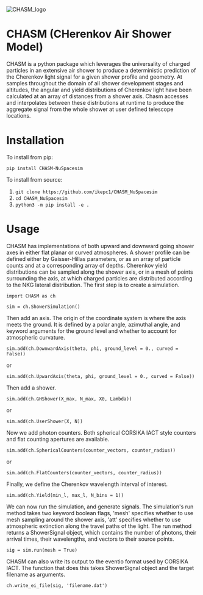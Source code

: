 ![CHASM_logo](https://user-images.githubusercontent.com/64815713/217383767-9bdf9ff9-88ec-43f5-b670-c92de67aa085.png)

# CHASM (CHerenkov Air Shower Model)

CHASM is a python package which leverages the universality of charged particles in an extensive air shower to produce a deterministic prediction of the Cherenkov light signal for a given shower profile and geometry. At samples throughout the domain of all shower development stages and altitudes, the angular and yield distributions of Cherenkov light have been calculated at an array of distances from a shower axis. Chasm accesses and interpolates between these distributions at runtime to produce the aggregate signal from the whole shower at user defined telescope locations.

# Installation

To install from pip:

```
pip install CHASM-NuSpacesim
```

To install from source:

1. `git clone https://github.com/ikepc1/CHASM_NuSpacesim`
2. `cd CHASM_NuSpacesim`
3. `python3 -m pip install -e .`

# Usage

CHASM has implementations of both upward and downward going shower axes in either flat planar or curved atmospheres. A shower profile can be defined either by Gaisser-Hillas parameters, or as an array of particle counts and at a corresponding array of depths. Cherenkov yield distributions can be sampled along the shower axis, or in a mesh of points surrounding the axis, at which charged particles are distributed according to the NKG lateral distribution. The first step is to create a simulation.

```
import CHASM as ch

sim = ch.ShowerSimulation()
```

Then add an axis. The origin of the coordinate system is where the axis meets the ground. It is defined by a polar angle, azimuthal angle, and keyword arguments for the ground level and whether to account for atmospheric curvature.
```
sim.add(ch.DownwardAxis(theta, phi, ground_level = 0., curved = False))
```
or
```
sim.add(ch.UpwardAxis(theta, phi, ground_level = 0., curved = False))
```

Then add a shower.

```
sim.add(ch.GHShower(X_max, N_max, X0, Lambda))
```
or
```
sim.add(ch.UserShower(X, N))
```

Now we add photon counters. Both spherical CORSIKA IACT style counters and flat counting apertures are available.

```
sim.add(ch.SphericalCounters(counter_vectors, counter_radius))
```
or
```
sim.add(ch.FlatCounters(counter_vectors, counter_radius))
```

Finally, we define the Cherenkov wavelength interval of interest.

```
sim.add(ch.Yield(min_l, max_l, N_bins = 1))
```

We can now run the simulation, and generate signals. The simulation's run method takes two keyword boolean flags, 'mesh' specifies whether to use mesh sampling around the shower axis, 'att' specifies whether to use atmospheric extinction along the travel paths of the light. The run method returns a ShowerSignal object, which contains the number of photons, their arrival times, their wavelengths, and vectors to their source points.

```
sig = sim.run(mesh = True)
```

CHASM can also write its output to the eventio format used by CORSIKA IACT. The function that does this takes ShowerSignal object and the target filename as arguments.

```
ch.write_ei_file(sig, 'filename.dat')
```
